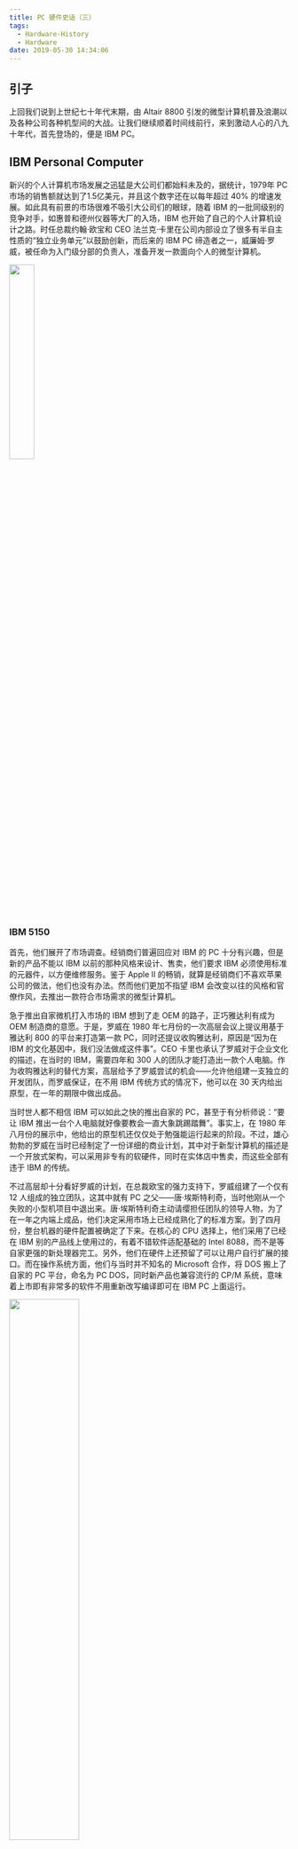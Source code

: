 ```yaml
---
title: PC 硬件史话（三）
tags:
  - Hardware-History
  - Hardware
date: 2019-05-30 14:34:06
---
```



## 引子

上回我们说到上世纪七十年代末期，由 Altair 8800 引发的微型计算机普及浪潮以及各种公司各种机型间的大战。让我们继续顺着时间线前行，来到激动人心的八九十年代，首先登场的，便是 IBM PC。

## IBM Personal Computer

新兴的个人计算机市场发展之迅猛是大公司们都始料未及的，据统计，1979年 PC 市场的销售额就达到了1.5亿美元，并且这个数字还在以每年超过 40% 的增速发展。如此具有前景的市场很难不吸引大公司们的眼球，随着 IBM 的一批同级别的竞争对手，如惠普和德州仪器等大厂的入场，IBM 也开始了自己的个人计算机设计之路。时任总裁约翰·欧宝和 CEO 法兰克·卡里在公司内部设立了很多有半自主性质的“独立业务单元”以鼓励创新，而后来的 IBM PC 缔造者之一，威廉姆·罗威，被任命为入门级分部的负责人，准备开发一款面向个人的微型计算机。

<img src="/images/william_lowe.jpg" width=30% />

### IBM 5150

首先，他们展开了市场调查。经销商们普遍回应对 IBM 的 PC 十分有兴趣，但是新的产品不能以 IBM 以前的那种风格来设计、售卖，他们要求 IBM 必须使用标准的元器件，以方便维修服务。鉴于 Apple Ⅱ 的畅销，就算是经销商们不喜欢苹果公司的做法，他们也没有办法。然而他们更加不指望 IBM 会改变以往的风格和官僚作风，去推出一款符合市场需求的微型计算机。

急于推出自家微机打入市场的 IBM 想到了走 OEM 的路子，正巧雅达利有成为 OEM 制造商的意愿。于是，罗威在 1980 年七月份的一次高层会议上提议用基于雅达利 800 的平台来打造第一款 PC，同时还提议收购雅达利，原因是“因为在 IBM 的文化基因中，我们没法做成这件事”。CEO 卡里也承认了罗威对于企业文化的描述，在当时的 IBM，需要四年和 300 人的团队才能打造出一款个人电脑。作为收购雅达利的替代方案，高层给予了罗威尝试的机会——允许他组建一支独立的开发团队，而罗威保证，在不用 IBM 传统方式的情况下，他可以在 30 天内给出原型，在一年的期限中做出成品。

当时世人都不相信 IBM 可以如此之快的推出自家的 PC，甚至于有分析师说：“要让 IBM 推出一台个人电脑就好像要教会一直大象跳踢踏舞”。事实上，在 1980 年八月份的展示中，他给出的原型机还仅仅处于勉强能运行起来的阶段。不过，雄心勃勃的罗威在当时已经制定了一份详细的商业计划，其中对于新型计算机的描述是一个开放式架构，可以采用非专有的软硬件，同时在实体店中售卖，而这些全部有违于 IBM 的传统。

不过高层却十分看好罗威的计划，在总裁欧宝的强力支持下，罗威组建了一个仅有 12 人组成的独立团队，这其中就有 PC 之父——唐·埃斯特利奇，当时他刚从一个失败的小型机项目中退出来。唐·埃斯特利奇主动请缨担任团队的领导人物，为了在一年之内端上成品，他们决定采用市场上已经成熟化了的标准方案。到了四月份，整台机器的硬件配置被确定了下来。在核心的 CPU 选择上，他们采用了已经在 IBM 别的产品线上使用过的，有着不错软件适配基础的 Intel 8088，而不是等自家更强的新处理器完工。另外，他们在硬件上还预留了可以让用户自行扩展的接口。而在操作系统方面，他们与当时并不知名的 Microsoft 合作，将 DOS 搬上了自家的 PC 平台，命名为 PC DOS，同时新产品也兼容流行的 CP/M 系统，意味着上市即有非常多的软件不用重新改写编译即可在 IBM PC 上面运行。

<img src="/images/don_estridge_and_steve_jobs.jpg" width=50% />

经过一年的紧张开发，1981 年 8 月 12 日，IBM 正式发售了 Personal Computer，型号为 5150，定价 1565 美元，包含主机和键盘，可选配显示器和打印机。他们还请来了默剧大师卓别林的经典角色——小流浪汉，来主演一系列的电视广告。

<img src="/images/ibm5150.jpg" width=50% />

<iframe width="896" height="672" src="https://www.youtube.com/embed/kQT_YCBb9ao" frameborder="0" allow="accelerometer; autoplay; encrypted-media; gyroscope; picture-in-picture" allowfullscreen></iframe>

得益于优秀的设计和侧重“个人化”的广告宣传，IBM PC 一上市就取得了巨大的成功，到 1984 年，系列已经占据了整个 PC 市场三分之一的份额。IBM PC 接过了由前辈传过来的计算机普及化大旗，引领了这场一直持续到二十一世纪的信息化革命。1982 年年末，《时代》周刊把“年度人物”更改成了“年度机器”，将 IBM 5150 搬到了自己的封面上。

<img src="/images/IBM_5150_on_time_cover.jpg" />

### 成为行业标准

成功的不仅仅是 IBM 5150 这么一款机型那么简单，它如同当初罗威计划的那样，使用了开放的硬件架构，还预留了可扩展接口。团队还将 PC 的设计公知于众，每台 PC 都附带了一本技术参考手册。标准、通用的组件和预留的可扩展接口使得用户可以自行安装相兼容配件，比如可以把内存从 64k 扩展为 128k 等等。开放标准也使得 PC 拥有了一大批为其制造配件的厂商，大大促进了微机行业的整体发展。

硬件上用了通用组件，而细节又都公布在外，这不是给“山寨”留了非常大的口子吗？很快，其他的一些公司开始模仿 IBM PC 推出自家的 PC 产品，这其中大部分都是直接复刻了 PC 的设计。不过尽管 IBM 几乎公开了全部细节，但唯独保留了 PC 的一个基础软件模块——基本输入输出系统也就是 BIOS——没有完全公开。这难不倒人，一些大厂通过逆向工程分析并成功的以不侵犯著作权的形式重新实现了与 IBM PC 兼容的 BIOS，随后顺利推出了自己的 PC，这其中大部分都与 IBM 的 PC 相兼容，也就是说在 IBM PC 上能够运行的程序都可以直接拿来跑，可以用在 IBM PC 上的配件组件可以直接插在自家的机器上用，中文的兼容机最早可能就是指代这些与 IBM PC 相兼容的机型。随着 IBM PC 的热卖以及市场上与其相似的机型日益增多，IBM PC 开始成为个人电脑行业的事实标准，兼容这个标准就可以得到几乎是整个市场的配件以及软件支持，而且并不需要任何的授权费用，何乐而不为呢？

后来，随着行业不断推出升级的机型，PC 标准也在不断地升级进化，在经历了与苹果的麦金塔（Macintosh）等挑战者的竞争并最终取胜之后，它一直被行业延续使用到了今天，可以说，如果没有当年 PC 研发团队的明智决定，现在我们可能就使用不到如此平价、多种多样的个人计算机设备了。

## Intel 的崛起

讲完了 PC 标准一统江湖的故事之后，让我们重新把目光转回到我们本系列文章第一章的主角——Intel 的身上。

### 从 286 到 386

1982 年，Intel 发布了 80286，这是一枚在 8086 基础上的改进型处理器，从图中我们可以看到，80286 的外形已经开始靠近我们现在常见的处理器长的那样子了。它仍然是一枚 16 位处理器，但是加入了保护模式（简单来说就是可以保护程序实际内存地址不为人所知），并且完全兼容针对 8086 系列编写的程序，不久之后它被 IBM 采纳用于 PC 的升级型号——IBM PC/AT 上面，随着 PC 市场的火热，它也广销世界。

<img src="/images/intel_80286.jpg" width=30% />

伴随着计算机行业的飞速发展，内存也在不断变大，但是一枚 16 位（内存寻址总线宽度）的处理器能够直接访问的内存只有 2 的 16 次方字节，也就是 64 KiB 的空间，这大大制约了程序员的发挥，于是一枚基于 x86 架构并且能访问更大的内存空间的 CPU 便应运而生了。

1985 年，Intel 推出了 80386，在提供 32 位内存寻址能力的基础上保留了对以前处理器的完全兼容，这只是它的一部分新功能，80386 对后世影响更为深远的，便是将首次出现在 80286 中的保护模式进行了升级改造，使处理器能够支持更为现代的多任务操作系统。80386 给现代 x86 处理器打下了基本框架，而之后在 1989 年发布的 80486 将原本外置的缓存和浮点运算单元搬入到 CPU 内部，至此，现代 x86 处理器彻底定型。

<img src="/images/intel_80386.jpg" width=30% />

### 爱恨情仇

前文提到过，x86 指令集的前身本来是 CTC 公司用来充当 8008 的开发费用“支付”给 Intel 的，也就是说 Intel 拥有其所有权。那么为什么至今世界上都还有第二家公司可以设计生产使用 x86 指令集的处理器呢？这还得从本系列文章的第一章最后留下的伏笔说起，那是 Intel 与 IBM、AMD 的两段爱恨纠葛。

IBM 当年在采用 8088 作为第一代 PC 的 CPU 时，根据当时半导体行业“第二供应商”的行规，向 Intel 施压，要求其与另一家公司合作供货，后者找到 AMD，签下了一份长期合作的协议，还有不少芯片生产厂商同时也获得了 Intel 的授权，所以当时的市场上可以见到来自不同厂商的 80x86 芯片。不过到了 80386 推出的时候，Intel 已经决心将主营业务由生产存储芯片转移到中央处理器的设计生产上面去，为了保护自家的知识产权和盈利，他们不想让别的公司成为 80386 的第二供应商。而 IBM 此时有了自己的小心思，可能是觉得用自家都可以造的 286 比较靠谱，可能是不想让 Intel 独占自己的货源，抑或是别的什么不可说的原因，总之不想用 386，而 Intel 的做法正好给了 IBM 一个不用 386 的借口，于是我们没能见到 386 被率先应用在 PC/XT 的后续机型上。

那么 386 该卖给谁呢？康柏（就是后来被惠普收购的那个）伸出了橄榄枝，最先与 Intel 合作推出了新的机型，市场反响热烈，很多生产商开始克隆康柏家的新机器。而 Intel 靠着 386 的先进设计和强大性能，一时间风头无两。但是 AMD 不乐意了，几年前签下的长期授权协议就被你这么单方面撕毁了？那么法庭见。现在有的说法是 Intel 将 AMD 状告上法院，有的说是 AMD 为原告，总之这对本是同根生的“兄弟”走上了法庭，这场官司一直打到 1990 年以 AMD 的胜利而告终。期间 AMD 也没闲着，逆向完了 386，在 1991 年的时候就推出了自家 100% 克隆出来的 Am386，以低廉的价格和比原版更高的主频打下了不少市场份额。

<img src="/images/am386.jpg" width=30% />

不过这都没有妨碍 Intel 在 1992 年的时候成为世界范围内半导体行业排行第一的领军者，不幸的是，创始人之一的罗伯特·诺伊斯没能等到如同他儿子一般的公司登顶的那一天。1990 年 6 月 3 日，诺伊斯因为心脏病发作去世，享年 62 岁。

### Intel Inside

就在人们纷纷认定 Intel 下一代的 CPU 会被命名为 80586 之时，Intel 却在 1993 年 3 月 22 日发布了全新的奔腾（Pentium）处理器。这个新造出来的单词由希腊语中的五"penta"与拉丁语中用于命名元素的词尾"ium"组成。奔腾处理器是 Intel 首次用商标命名自家的处理器，从此，Intel 家的处理器受到了商标权的保护。

奔腾带来的不止是新的名字，还有新的架构。在被内部命名为“P5”的微架构中，Intel 首次引入了超标量体系，简单说来就是可以使处理器内部的多个执行单元并行化执行指令，提升效率；另一个重大改变发生在 486 转移进处理器内部的高速缓存上，从原先的通用（可以同时存放指令和数据）缓存分成了专用缓存，一半存指令，一半存数据，这种缓存设计至今仍然被保留着。

<img src="/images/L1_cache_2_parts.png" width=40% />

同时，Intel 开始大力推进品牌宣传，那段由五个音符组成的短旋律搭配上"Intel Inside"成为了 Intel 后来用了二十多年的经典宣传组合，深入人心。

<iframe width="800" height="450" src="https://www.youtube.com/embed/cW8LLhHq9_c" frameborder="0" allow="accelerometer; autoplay; encrypted-media; gyroscope; picture-in-picture" allowfullscreen></iframe>

### Wintel

上世纪九十年代中期，Intel 俨然已经成为了 PC 行业的领头羊，由它参与主导制定了多种业界标准，比如用到今天的 USB 就是典型的例子。那么为什么 IBM 没能保持住自己在 PC 市场中的标准制定者的地位呢？让我们把时间倒回到八十年代。

上文提到，PC 标准是根据 IBM PC 来的，但它更是一种开放标准，想要以一己之力控制一个有数百家企业参与的开放标准，是一种妄想，而 IBM，正好就是这个做白日梦的人。1987 年，IBM 推出了 PS/2 系列机型，其中使用的扩展总线为 IBM 新设计并专有的 MSA 总线，这与市面上已经大量存在的 ISA 卡不兼容。而数量众多的制造商也不愿意使用新的 MSA 标准，首先，用新的总线制造扩展卡要向 IBM 缴纳一笔专利使用费，这与之前 ISA 总线的开放态度截然相反；其次，新的卡只能用在新的 IBM PS/2 系列机型上面，无法与市场主流所相容。所以最终妄想通过新机型来重获 PC 标准主导权的 IBM 并没有得逞，反而逐渐被时代所抛弃。

<img src="/images/creative_sound_card_ISA.jpg" width=40% />

但是业界还是需要一个领导者，需要有人出来振臂一呼建立规范行业标准，这个位置，由全面占有 PC 处理器市场的 Intel 来坐，最为合适不过了。

Intel 也当仁不让，1992 年，它开始将自家的 PCI 标准随着处理器一起推向市场，同时联合 PC 市场中几个占有率比较高的厂商，成立了 PCI-SIG 联盟，以开放共赢的态度推广 PCI 标准，最终 PCI 成功取代了之前的 ISA 等总线，成为了行业通用标准，甚至连使用 IBM PowerPC 架构的苹果麦金塔系列电脑都开始使用它。而后来的 USB 也是相似的发展历程：Intel 联合了许多业界巨头一起制定标准，并且不收取授权费用，而也正是因为这些原因，USB 在九十年代与 IEEE 1394 的战争中获胜，一直沿用到了今天。

而另一边的软件行业，微软的 Windows 逐渐占据了桌面端操作系统的领先地位。不出乎意料的，两个行业巨头走到了一起，Wintel 联盟顺利成为了整个 PC 行业的主导者，一直到二十年后的今天，仍然没有人能够撼动这个地位。一台使用着 Intel 的 CPU 和微软的 Windows 操作系统的个人计算机，就是人们口中最常说的电脑。

## 结语

PC 已经统治了人们的桌面电脑，CPU 行业也被 Intel 所把持着，但对于游戏玩家而言最为重要的显卡，我们一点都没有涉及到。事实上，在九十年代初期，桌面端的图形显示也就是刚刚才起步的样子，下一章，我们将把重点转向显卡领域，感受一下那些经典的老游戏们和在它们背后工作着的老显卡们。